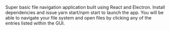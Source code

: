 Super basic file navigation application built using React and Electron. Install dependencies and issue yarn start/npm start to launch the app. You will be able to navigate your file system and open files by clicking any of the entries listed within the GUI. 
